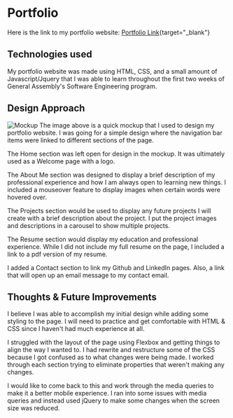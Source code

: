 # **Portfolio**

Here is the link to my portfolio website: [Portfolio Link](https://apeves.netlify.app/){target="_blank"}


## **Technologies used** 

My portfolio website was made using HTML, CSS, and a small amount of Javascript/Jquery that I was able to learn throughout the first two weeks of General Assembly's Software Engineering program.


## **Design Approach**

![Mockup](https://i.imgur.com/tBH7bcJ.jpg)
The image above is a quick mockup that I used to design my portfolio website. I was going for a simple design where the navigation bar items  were linked to different sections of the page. 

The Home section was left open for design in the mockup. It was ultimately used as a Welcome page with a logo.

The About Me section was designed to display a brief description of my professional experience and how I am always open to learning new things. I included a mouseover feature to display images when certain words were hovered over.

The Projects section would be used to display any future projects I will create with a brief description about the project. I put the project images and descriptions in a carousel to show multiple projects.

The Resume section would display my education and professional experience. While I did not include my full resume on the page, I included a link to a pdf version of my resume.

I added a Contact section to link my Github and LinkedIn pages. Also, a link that will open up an email message to my contact email.

## **Thoughts & Future Improvements**

I believe I was able to accomplish my initial design while adding some styling to the page. I will need to practice and get comfortable with HTML & CSS since I haven't had much experience at all. 

I struggled with the layout of the page using Flexbox and getting things to align the way I wanted to. I had rewrite and restructure some of the CSS because I got confused as to what changes were being made. I worked through each section trying to eliminate properties that weren't making any changes.

I would like to come back to this and work through the media queries to make it a better mobile experience. I ran into some issues with media queries and instead used jQuery to make some changes when the screen size was reduced.

